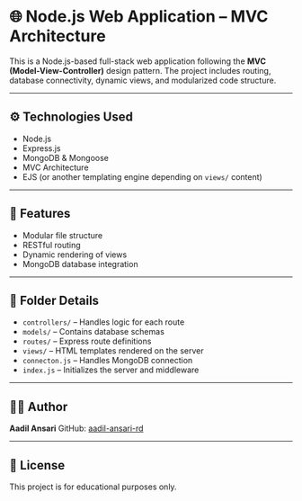 


# 🌐 Node.js Web Application – MVC Architecture

This is a Node.js-based full-stack web application following the **MVC (Model-View-Controller)** design pattern. The project includes routing, database connectivity, dynamic views, and modularized code structure.


---

## ⚙️ Technologies Used

* Node.js
* Express.js
* MongoDB & Mongoose
* MVC Architecture
* EJS (or another templating engine depending on `views/` content)

---

## 📌 Features

* Modular file structure
* RESTful routing
* Dynamic rendering of views
* MongoDB database integration

---

## 📁 Folder Details

* `controllers/` – Handles logic for each route
* `models/` – Contains database schemas
* `routes/` – Express route definitions
* `views/` – HTML templates rendered on the server
* `connecton.js` – Handles MongoDB connection
* `index.js` – Initializes the server and middleware

---

## 🙋‍♂️ Author

**Aadil Ansari**
GitHub: [aadil-ansari-rd](https://github.com/aadil-ansari-rd)

---

## 📝 License

This project is for educational purposes only.

